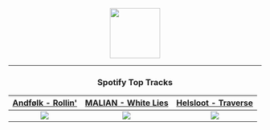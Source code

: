 <p align="center">
  <a href="https://www.tobiasmichael.de">
    <img src="https://tobiasmichael.de/assets/logo.gif" width="100" height="100"/>
  </a>
</p>

---

<h3 align="center">Spotify Top Tracks</h3>

[Andfølk - Rollin'](https://open.spotify.com/track/1QQrP9PWLPLYdJC3cTgALP)|[MALIAN - White Lies](https://open.spotify.com/track/4FuZknKZfVNdN9yjqbXKmm)|[Helsloot - Traverse](https://open.spotify.com/track/2B5hZGO9YCq295oiMRlXAn)
:---:|:----:|:----:
<img src="https://i.scdn.co/image/ab67616d00001e0267f820c4025af681242a041d"/>|<img src="https://i.scdn.co/image/ab67616d00001e02bdbf757bad2eac8e85c05d0f"/>|<img src="https://i.scdn.co/image/ab67616d00001e02c853b1d18ada778d4ae75baa"/>
